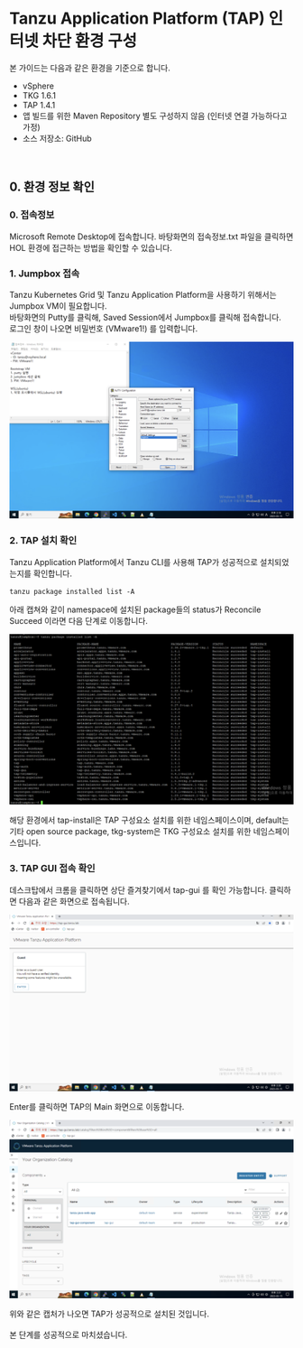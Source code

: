 
# Tanzu Application Platform (TAP) 인터넷 차단 환경 구성
본 가이드는 다음과 같은 환경을 기준으로 합니다.
- vSphere
- TKG 1.6.1
- TAP 1.4.1
- 앱 빌드를 위한 Maven Repository 별도 구성하지 않음 (인터넷 연결 가능하다고 가정)
- 소스 저장소: GitHub

<br/>

## 0. 환경 정보 확인
### 0. 접속정보
Microsoft Remote Desktop에 접속합니다. 바탕화면의 접속정보.txt 파일을 클릭하면 HOL 환경에 접근하는 방법을 확인할 수 있습니다.    

### 1. Jumpbox 접속
Tanzu Kubernetes Grid 및 Tanzu Application Platform을 사용하기 위해서는 Jumpbox VM이 필요합니다.    
바탕화면의 Putty를 클릭해, Saved Session에서 Jumpbox를 클릭해 접속합니다.   
로그인 창이 나오면 비밀번호 (VMware1!) 를 입력합니다.  

![](../images/putty.png)  

### 2. TAP 설치 확인
Tanzu Application Platform에서 Tanzu CLI를 사용해 TAP가 성공적으로 설치되었는지를 확인합니다.   
~~~
tanzu package installed list -A
~~~
아래 캡쳐와 같이 namespace에 설치된 package들의 status가 Reconcile Succeed 이라면 다음 단계로 이동합니다.

![](../images/package_installed.png)  

해당 환경에서 tap-install은 TAP 구성요소 설치를 위한 네임스페이스이며, default는 기타 open source package, tkg-system은 TKG 구성요소 설치를 위한 네임스페이스입니다.   

### 3. TAP GUI 접속 확인
데스크탑에서 크롬을 클릭하면 상단 즐겨찾기에서 tap-gui 를 확인 가능합니다. 클릭하면 다음과 같은 화면으로 접속됩니다.    

![](../images/tap-gui-01.png)  

Enter를 클릭하면 TAP의 Main 화면으로 이동합니다.   

![](../images/tap-gui-02.png)  


위와 같은 캡처가 나오면 TAP가 성공적으로 설치된 것입니다.   
<br/>
본 단계를 성공적으로 마치셨습니다.
